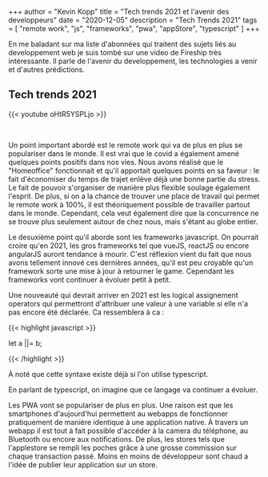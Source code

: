 +++
author = "Kevin Kopp"
title = "Tech trends 2021 et l'avenir des developpeurs"
date = "2020-12-05"
description = "Tech Trends 2021"
tags = [
    "remote work",
    "js", 
    "frameworks",
    "pwa",
    "appStore",
    "typescript"
]
+++

En me baladant sur ma liste d'abonnées qui traitent des sujets liés au developpement web je suis tombé sur une video de Fireship très intéressante. Il parle de l'avenir du developpement, les technologies a venir et d'autres prédictions.

## Tech trends 2021

{{< youtube oHtR5YSPLjo >}}

<br>

Un point important abordé est le remote work qui va de plus en plus se populariser dans le monde. Il est vrai que le covid a également amené quelques points positifs dans nos vies. Nous avons réalisé que le "Homeoffice" fonctionnait et qu'il apportait quelques points en sa faveur : le fait d'économiser du temps de trajet enlève déjà une bonne partie du stress. Le fait de pouvoir s'organiser de manière plus flexible soulage également l'esprit. De plus, si on a la chance de trouver une place de travail qui permet le remote work à 100%, il est théoriquement possible de travailler partout dans le monde. Cependant, cela veut également dire que la concurrence ne se trouve plus seulement autour de chez nous, mais s'étant au globe entier. 

Le desuxième point qu'il aborde sont les frameworks javascript. On pourrait croire qu'en 2021, les gros frameworks tel que vueJS, reactJS ou encore angularJS auront tendance à mourir. C'est réflexion vient du fait que nous avons tellement innové ces dernières années, qu'il est peu croyable qu'un framework sorte une mise à jour à retourner le game. Cependant les frameworks vont continuer à évoluer petit à petit.

Une nouveauté qui devrait arriver en 2021 est les logical assignement operators qui permettront d'attribuer une valeur à une variable si elle n'a pas encore été déclarée. Ca ressemblera à ca :


{{< highlight javascript >}}

let a ||= b;

{{< /highlight >}}

À noté que cette syntaxe existe déjà si l'on utilise typescript.

En parlant de typescript, on imagine que ce langage va continuer a évoluer. 

Les PWA vont se populariser de plus en plus. Une raison est que les smartphones d'aujourd'hui permettent au webapps de fonctionner pratiquement de manière identique à une application native. À travers un webapp il est tout à fait possible d'accéder à la camera du téléphone, au Bluetooth ou encore aux notifications. De plus, les stores tels que l'applestore se rempli les poches grâce à une grosse commission sur chaque transaction passé. Moins en moins de développeur sont chaud a l'idée de publier leur application sur un store.